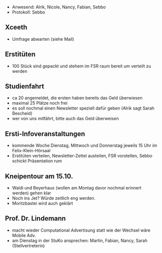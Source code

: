 ---
---

- Anwesend: Alrik, Nicole, Nancy, Fabian, Sebbo
- Protokoll: Sebbo

## Xceeth

- Umfrage abwarten (siehe Mail)

## Erstitüten

- 100 Stück sind gepackt und stehem im FSR raum bereit um verteilt zu werden

## Studienfahrt

- ca 20 angemeldet, die ersten haben bereits das Geld überwiesen
- maximal 25 Plätze noch frei
- es soll nochmal einen Newsletter speziell dafür geben (Alrik sagt Sarah Bescheid)
- wer von uns mitfährt, bitte auch das Geld überweisen

## Ersti-Infoveranstaltungen

- kommende Woche Dienstag, Mittwoch und Donnerstag jeweils 15 Uhr im Felix-Klein-Hörsaal
- Erstitüten verteilen, Newsletter-Zettel austeilen, FSR vorstellen, Sebbo schickt Präsentation rum

## Kneipentour am 15.10.

- Waldi und Beyerhaus (wollen am Montag davor nochmal erinnert werden) gehen klar
- Noch ins Jet? Würde zeitlich eng werden.
- Moritzbastei wird auch geklärt

## Prof. Dr. Lindemann

- macht wieder Computational Advertisung statt wie der Wechsel wäre Mobile Adv.
- am Dienstag in der StuKo ansprechen: Martin, Fabian, Nancy, Sarah (Stellvertreterin)

